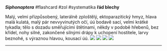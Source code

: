***Siphonaptera*** #flashcard #zol #systematika
**řád blechy**

Malý, velmi přizpůsobený, laterálně zploštělý, ektoparazitický hmyz, hlava malá kulatá, malý pár nevvyvinutých očí, úú bodavě sací, velmi krátké tykadla; tělo s dozadu směřujícími štětinami, někdy v podobě hřebenů, bez křídel, nohy silné, zakončené silnými drápy k uchopení hostitele, larvy beznohé, s výraznou hlavou, kousací úú.
![](Pasted%20image%2020210615215942.png) ![](Pasted%20image%2020210615215945.png) ![](Pasted%20image%2020210615215949.png) ![](Pasted%20image%2020210615215952.png)

---
	